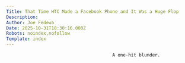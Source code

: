 ```yaml
---
Title: That Time HTC Made a Facebook Phone and It Was a Huge Flop
Description: 
Author: Joe Fedewa
Date: 2025-10-31T18:30:16.000Z
Robots: noindex,nofollow
Template: index
---
```


                                            A one-hit blunder.
                                        